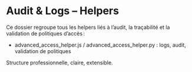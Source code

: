 # Audit & Logs – Helpers

Ce dossier regroupe tous les helpers liés à l’audit, la traçabilité et la validation de politiques d’accès :
- advanced_access_helper.js / advanced_access_helper.py : logs, audit, validation de politiques

Structure professionnelle, claire, extensible.
